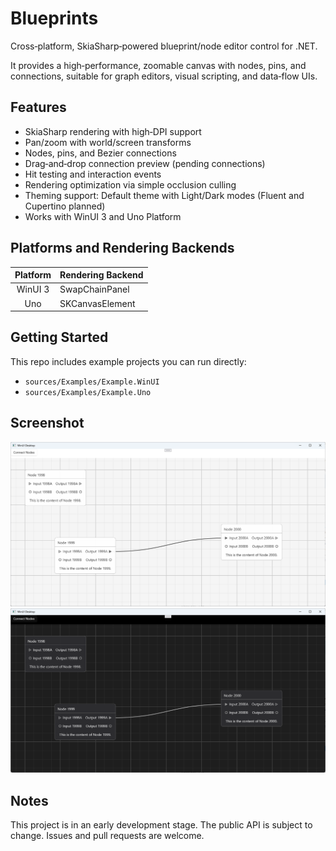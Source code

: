 ﻿# Blueprints

Cross‑platform, SkiaSharp‑powered blueprint/node editor control for .NET.

It provides a high‑performance, zoomable canvas with nodes, pins, and connections, suitable for graph editors, visual scripting, and data‑flow UIs.

## Features

- SkiaSharp rendering with high‑DPI support
- Pan/zoom with world/screen transforms
- Nodes, pins, and Bezier connections
- Drag‑and‑drop connection preview (pending connections)
- Hit testing and interaction events
- Rendering optimization via simple occlusion culling
- Theming support: Default theme with Light/Dark modes (Fluent and Cupertino planned)
- Works with WinUI 3 and Uno Platform

## Platforms and Rendering Backends

| Platform | Rendering Backend |
| :------: | :---------------- |
| WinUI 3  | SwapChainPanel    |
| Uno      | SKCanvasElement   |

## Getting Started

This repo includes example projects you can run directly:

- `sources/Examples/Example.WinUI`
- `sources/Examples/Example.Uno`

## Screenshot

![image](https://raw.githubusercontent.com/qian-o/Blueprints/master/images/1.png)
![image](https://raw.githubusercontent.com/qian-o/Blueprints/master/images/2.png)

## Notes
This project is in an early development stage. The public API is subject to change. Issues and pull requests are welcome.
